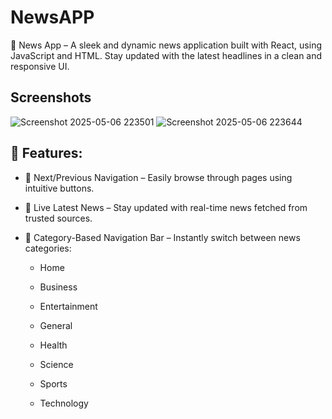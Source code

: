 
# NewsAPP
🚀 News App – A sleek and dynamic news application built with React, using JavaScript and HTML. Stay updated with the latest headlines in a clean and responsive UI.


## Screenshots
![Screenshot 2025-05-06 223501](https://github.com/user-attachments/assets/0c8a0b40-529e-4cc7-a471-7d150a2bfd76)
![Screenshot 2025-05-06 223644](https://github.com/user-attachments/assets/2a6c6e5d-0679-4abd-adff-8a374c9c4339)


## 🔑 Features:
- 📄 Next/Previous Navigation – Easily browse through pages using intuitive buttons.

 - 📰 Live Latest News – Stay updated with real-time news fetched from trusted sources.

- 🧭 Category-Based Navigation Bar – Instantly switch between news categories:

   - Home

   - Business

   - Entertainment

   - General

   - Health

   - Science

   - Sports

   - Technology
